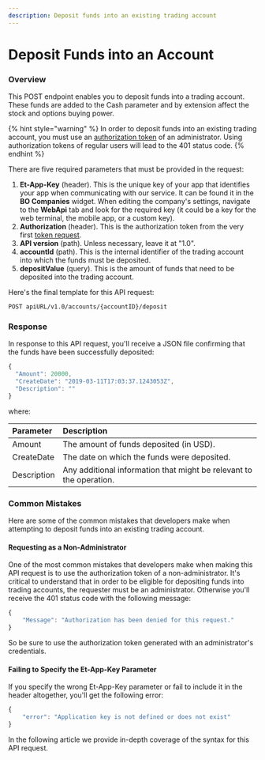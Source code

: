 ```yaml
---
description: Deposit funds into an existing trading account
---
```


# Deposit Funds into an Account

### Overview

This POST endpoint enables you to deposit funds into a trading account. These funds are added to the Cash parameter and by extension affect the stock and options buying power.

{% hint style="warning" %}
In order to deposit funds into an existing trading account, you must use an [authorization token](../../authentication/) of an administrator. Using authorization tokens of regular users will lead to the 401 status code.
{% endhint %}

There are five required parameters that must be provided in the request:

1. **Et-App-Key** \(header\). This is the unique key of your app that identifies your app when communicating with our service. It can be found it in the **BO Companies** widget. When editing the company's settings, navigate to the **WebApi** tab and look for the required key \(it could be a key for the web terminal, the mobile app, or a custom key\).
2. **Authorization** \(header\). This is the authorization token from the very first [token request](../../authentication/).
3. **API version** \(path\). Unless necessary, leave it at "1.0".
4. **accountId** \(path\). This is the internal identifier of the trading account into which the funds must be deposited.
5. **depositValue** \(query\). This is the amount of funds that need to be deposited into the trading account.

Here's the final template for this API request:

```text
POST apiURL/v1.0/accounts/{accountID}/deposit
```

### Response

In response to this API request, you'll receive a JSON file confirming that the funds have been successfully deposited:

```javascript
{
  "Amount": 20000,
  "CreateDate": "2019-03-11T17:03:37.1243053Z",
  "Description": ""
}
```

where:

| Parameter | Description |
| :--- | :--- |
| Amount | The amount of funds deposited \(in USD\). |
| CreateDate | The date on which the funds were deposited. |
| Description | Any additional information that might be relevant to the operation. |

### Common Mistakes

Here are some of the common mistakes that developers make when attempting to deposit funds into an existing trading account.

#### Requesting as a Non-Administrator

One of the most common mistakes that developers make when making this API request is to use the authorization token of a non-administrator. It's critical to understand that in order to be eligible for depositing funds into trading accounts, the requester must be an administrator. Otherwise you'll receive the 401 status code with the following message:

```javascript
{
    "Message": "Authorization has been denied for this request."
}
```

So be sure to use the authorization token generated with an administrator's credentials.

#### Failing to Specify the Et-App-Key Parameter

If you specify the wrong Et-App-Key parameter or fail to include it in the header altogether, you'll get the following error:

```javascript
{
    "error": "Application key is not defined or does not exist"
}
```

In the following article we provide in-depth coverage of the syntax for this API request.

